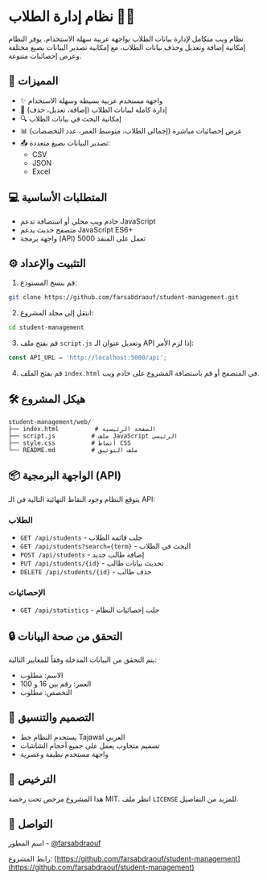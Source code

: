 # نظام إدارة الطلاب 👨‍🎓

نظام ويب متكامل لإدارة بيانات الطلاب بواجهة عربية سهلة الاستخدام. يوفر النظام إمكانية إضافة وتعديل وحذف بيانات الطلاب، مع إمكانية تصدير البيانات بصيغ مختلفة وعرض إحصائيات متنوعة.

## 🚀 المميزات

- ✨ واجهة مستخدم عربية بسيطة وسهلة الاستخدام
- 📝 إدارة كاملة لبيانات الطلاب (إضافة، تعديل، حذف)
- 🔍 إمكانية البحث في بيانات الطلاب
- 📊 عرض إحصائيات مباشرة (إجمالي الطلاب، متوسط العمر، عدد التخصصات)
- 📤 تصدير البيانات بصيغ متعددة:
  - CSV
  - JSON
  - Excel

## 💻 المتطلبات الأساسية

- خادم ويب محلي أو استضافة تدعم JavaScript
- متصفح حديث يدعم JavaScript ES6+
- واجهة برمجة (API) تعمل على المنفذ 5000

## ⚙️ التثبيت والإعداد

1. قم بنسخ المستودع:
```bash
git clone https://github.com/farsabdraouf/student-management.git
```

2. انتقل إلى مجلد المشروع:
```bash
cd student-management
```

3. قم بفتح ملف `script.js` وتعديل عنوان الـ API إذا لزم الأمر:
```javascript
const API_URL = 'http://localhost:5000/api';
```

4. قم بفتح الملف `index.html` في المتصفح أو قم باستضافة المشروع على خادم ويب.

## 🛠️ هيكل المشروع

```
student-management/web/
├── index.html          # الصفحة الرئيسية
├── script.js          # ملف JavaScript الرئيسي
├── style.css          # أنماط CSS
└── README.md          # ملف التوثيق
```

## 📦 الواجهة البرمجية (API)

يتوقع النظام وجود النقاط النهائية التالية في الـ API:

### الطلاب
- `GET /api/students` - جلب قائمة الطلاب
- `GET /api/students?search={term}` - البحث في الطلاب
- `POST /api/students` - إضافة طالب جديد
- `PUT /api/students/{id}` - تحديث بيانات طالب
- `DELETE /api/students/{id}` - حذف طالب

### الإحصائيات
- `GET /api/statistics` - جلب إحصائيات النظام

## 🔒 التحقق من صحة البيانات

يتم التحقق من البيانات المدخلة وفقاً للمعايير التالية:
- الاسم: مطلوب
- العمر: رقم بين 16 و 100
- التخصص: مطلوب

## 🎨 التصميم والتنسيق

- يستخدم النظام خط Tajawal العربي
- تصميم متجاوب يعمل على جميع أحجام الشاشات
- واجهة مستخدم نظيفة وعصرية

## 📝 الترخيص

هذا المشروع مرخص تحت رخصة MIT. انظر ملف `LICENSE` للمزيد من التفاصيل.

## 📧 التواصل

اسم المطور - [@farsabdraouf](https://github.com/farsabdraouf)

رابط المشروع: [https://github.com/farsabdraouf/student-management](https://github.com/farsabdraouf/student-management)